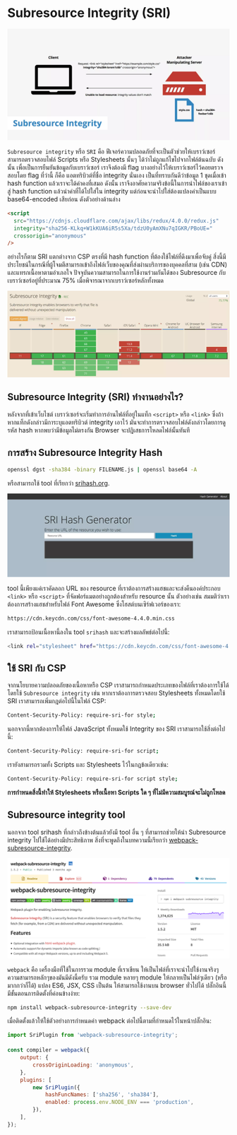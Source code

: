 # Subresource Integrity (SRI)

![](images/subresource-integrity-lg@2x.webp)

`Subresource integrity` หรือ `SRI` คือ ฟีเจอร์ความปลอดภัยที่จะเป็นตัวช่วยให้เบราว์เซอร์ สามารถตรวจสอบไฟล์ Scripts หรือ Stylesheets นั้นๆ ได้ว่าไม่ถูกแก้ไขไปจากไฟล์ต้นฉบับ ดังนั้น เพื่อเป็นการยืนยันข้อมูลกับเบราว์เซอร์ เราจึงต้องมี flag บางอย่างไว้ให้เบราว์เซอร์ไว้คอยตรวจสอบโดย flag ที่ว่านี้ ก็คือ แอตทริบิวต์ที่ชื่อ integrity นั่นเอง เป็นที่ทราบกันดีว่าข้อมูล 1 ชุดเมื่อเข้า hash function แล้วเราจะได้ค่าคงที่เสมอ ดังนั้น เราจึงอาศัยความจริงข้อนี้ในการนำไฟล์ของเราเข้าสู่ hash function แล้วนำค่าที่ได้ไปใส่ใน integrity แต่ก่อนจะนำไปใส่ต้องแปลงค่าเป็นแบบ base64-encoded เสียก่อน ดังตัวอย่างด้านล่าง

```html 
<script
  src="https://cdnjs.cloudflare.com/ajax/libs/redux/4.0.0/redux.js"
  integrity="sha256-KLkq+W1kKUA6iR5s5Xa/tdzU0yAmXNu7qIGKR/PBoUE="
  crossorigin="anonymous"
/>
```

อย่างไรก็ตาม SRI แตกต่างจาก CSP ตรงที่มี hash function ที่ต้องใช้ไฟล์ที่ดึงมาเพื่อจับคู่ สิ่งนี้มีประโยชน์ในกรณีที่ผู้โจมตีสามารถเข้าถึงไฟล์เว็บของคุณที่ส่งผ่านบริการของบุคคลที่สาม (เช่น CDN) และแทรกเนื้อหาตามอำเภอใจ ปัจจุบันความสามารถในการใช้งานร่วมกันได้ของ Subresource กับเบราว์เซอร์อยู่ที่ประมาณ 75% เมื่อพิจารณาจากเบราว์เซอร์หลักทั้งหมด 

![](images/subresource-integrity-support-2018-1-lg@2x.webp)

## Subresource Integrity (SRI) ทำงานอย่างไร?

หลังจากที่เข้าเว็บไซต์ เบราว์เซอร์จะเริ่มทำการอ่านไฟล์ที่อยู่ในแท็ก `<script>` หรือ `<link>` ซึ่งถ้าหากแท็กดังกล่าวมีการะบุแอตทริบิวต์ integrity เอาไว้ มันจะทำการตรวจสอบไฟล์ดังกล่าวโดยการดูรหัส hash หากพบว่ามีข้อมูลไม่ตรงกัน Browser จะปฎิเสธการโหลดไฟล์นั้นทันที 

## การสร้าง Subresource Integrity Hash

```bash
openssl dgst -sha384 -binary FILENAME.js | openssl base64 -A
```
หรือสามารถใช้ tool ที่เรียกว่า [srihash.org](https://www.srihash.org/).

![](images/sri-hash-generator-lg@2x.webp)

tool นี้เพียงแค่เราคัดลอก URL ของ resource ที่เราต้องการสร้างแฮชและจะส่งคืนองค์ประกอบ `<link>` หรือ `<script>` ที่จัดฟอร์แมตอย่างถูกต้องสำหรับ resource นั้น ตัวอย่างเช่น สมมติว่าเราต้องการสร้างแฮชสำหรับไฟล์ Font Awesome ซึ่งโฮสต์บนเซิร์ฟเวอร์ของเรา: 

```bash
https://cdn.keycdn.com/css/font-awesome-4.4.0.min.css
```

เราสามารถป้อนเนื้อหานี้ลงใน tool `srihash` และจะสร้างผลลัพธ์ต่อไปนี้: 

```bash
<link rel="stylesheet" href="https://cdn.keycdn.com/css/font-awesome-4.4.0.min.css" integrity="sha384-MI32KR77SgI9QAPUs+6R7leEOwtop70UsjEtFEezfKnMjXWx15NENsZpfDgq8m8S" crossorigin="anonymous">
```
## ใช้ SRI กับ CSP

จากนโยบายความปลอดภัยของเนื้อหาหรือ CSP เราสามารถกำหนดประเภทของไฟล์ที่เราต้องการใช้ได้ โดยใช้ `Subresource integrity` เช่น หากเราต้องการตรวจสอบ Stylesheets ทั้งหมดโดยใช้ SRI เราสามารถเพิ่มกฎต่อไปนี้ในไฟล์ CSP: 

```bash
Content-Security-Policy: require-sri-for style;
```
นอกจากนี้หากต้องการให้ไฟล์ JavaScript ทั้งหมดใช้ Integrity ของ SRI เราสามารถใช้สิ่งต่อไปนี้:

```bash
Content-Security-Policy: require-sri-for script;
```

เรายังสามารถรวมทั้ง Scripts และ Stylesheets ไว้ในกฎข้อเดียวเช่น:

```bash
Content-Security-Policy: require-sri-for script style;
```
**การกำหนดสิ่งนี้ทำให้ Stylesheets หรือเนื้อหา Scripts ใด ๆ ที่ไม่มีความสมบูรณ์จะไม่ถูกโหลด**

## Subresource integrity tool

นอกจาก tool srihash ที่กล่าวถึงข้างต้นแล้วยังมี tool อื่น ๆ ที่สามารถช่วยให้นำ Subresource integrity ไปใช้ได้อย่างมีประสิทธิภาพ สิ่งที่จะพูดถึงในบทความนี้เรียกว่า [webpack-subresource-integrity](https://www.npmjs.com/package/webpack-subresource-integrity). 

![](images/webpack.png)

`webpack` คือ เครื่องมือที่ใช้ในการรวม module ที่เราเขียน ให้เป็นไฟล์ที่เราจะนำไปใช้งานจริงๆ ความสามารถหลักๆของมันมีดังนี้ครับ รวม module หลายๆ module ให้กลายเป็นไฟล์ๆเดียว (หรือมากกว่าก็ได้) แปลง ES6, JSX, CSS เป็นต้น ให้สามารถใช้งานบน browser ทั่วไปได้ ปลั๊กอินนี้มีขั้นตอนการติดตั้งที่ค่อนข้างง่าย: 

```bash
npm install webpack-subresource-integrity --save-dev
```

เมื่อติดตั้งแล้วให้ใช้ตัวอย่างการกำหนดค่า webpack ต่อไปนี้ตามที่กำหนดไว้ในหน้าปลั๊กอิน: 

```javascript
import SriPlugin from 'webpack-subresource-integrity';

const compiler = webpack({
    output: {
        crossOriginLoading: 'anonymous',
    },
    plugins: [
        new SriPlugin({
            hashFuncNames: ['sha256', 'sha384'],
            enabled: process.env.NODE_ENV === 'production',
        }),
    ],
});
```

